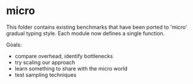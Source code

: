 micro
=====

This folder contains existing benchmarks that have been ported to 'micro' gradual typing style.
Each module now defines a single function.

Goals:
- compare overhead, identify bottlenecks
- try scaling our approach
- learn something to share with the micro world
- test sampling techniques
